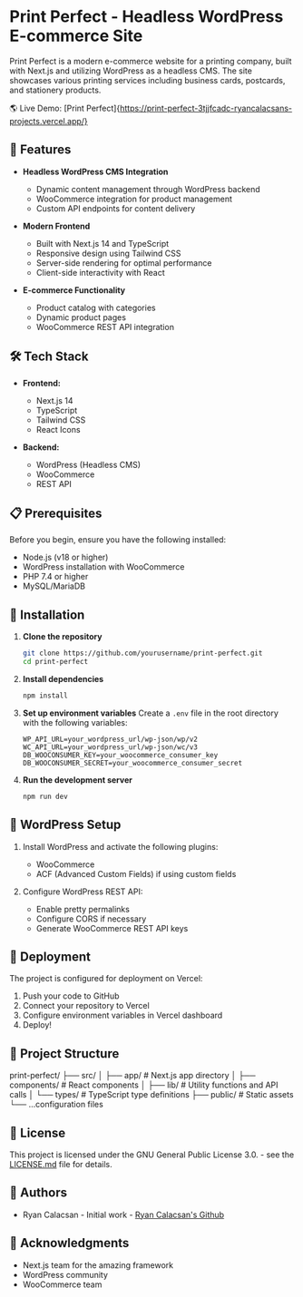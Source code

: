 # Print Perfect - Headless WordPress E-commerce Site

Print Perfect is a modern e-commerce website for a printing company, built with Next.js and utilizing WordPress as a headless CMS. The site showcases various printing services including business cards, postcards, and stationery products.

🌎 Live Demo: [Print Perfect]{https://print-perfect-3tjjfcadc-ryancalacsans-projects.vercel.app/}

## 🚀 Features

- **Headless WordPress CMS Integration**

  - Dynamic content management through WordPress backend
  - WooCommerce integration for product management
  - Custom API endpoints for content delivery

- **Modern Frontend**

  - Built with Next.js 14 and TypeScript
  - Responsive design using Tailwind CSS
  - Server-side rendering for optimal performance
  - Client-side interactivity with React

- **E-commerce Functionality**
  - Product catalog with categories
  - Dynamic product pages
  - WooCommerce REST API integration

## 🛠️ Tech Stack

- **Frontend:**

  - Next.js 14
  - TypeScript
  - Tailwind CSS
  - React Icons

- **Backend:**
  - WordPress (Headless CMS)
  - WooCommerce
  - REST API

## 📋 Prerequisites

Before you begin, ensure you have the following installed:

- Node.js (v18 or higher)
- WordPress installation with WooCommerce
- PHP 7.4 or higher
- MySQL/MariaDB

## 🔧 Installation

1. **Clone the repository**

   ```bash
   git clone https://github.com/yourusername/print-perfect.git
   cd print-perfect
   ```

2. **Install dependencies**

   ```bash
   npm install
   ```

3. **Set up environment variables**
   Create a `.env` file in the root directory with the following variables:

   ```env
   WP_API_URL=your_wordpress_url/wp-json/wp/v2
   WC_API_URL=your_wordpress_url/wp-json/wc/v3
   DB_WOOCONSUMER_KEY=your_woocommerce_consumer_key
   DB_WOOCONSUMER_SECRET=your_woocommerce_consumer_secret
   ```

4. **Run the development server**
   ```bash
   npm run dev
   ```

## 🔑 WordPress Setup

1. Install WordPress and activate the following plugins:

   - WooCommerce
   - ACF (Advanced Custom Fields) if using custom fields

2. Configure WordPress REST API:
   - Enable pretty permalinks
   - Configure CORS if necessary
   - Generate WooCommerce REST API keys

## 🚀 Deployment

The project is configured for deployment on Vercel:

1. Push your code to GitHub
2. Connect your repository to Vercel
3. Configure environment variables in Vercel dashboard
4. Deploy!

## 📁 Project Structure

print-perfect/
├── src/
│ ├── app/ # Next.js app directory
│ ├── components/ # React components
│ ├── lib/ # Utility functions and API calls
│ └── types/ # TypeScript type definitions
├── public/ # Static assets
└── ...configuration files

## 📝 License

This project is licensed under the GNU General Public License 3.0. - see the [LICENSE.md](LICENSE.md) file for details.

## 👥 Authors

- Ryan Calacsan - Initial work - [Ryan Calacsan's Github](https://github.com/ryancalacsan)

## 🙏 Acknowledgments

- Next.js team for the amazing framework
- WordPress community
- WooCommerce team
